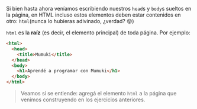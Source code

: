 Si bien hasta ahora veníamos escribiendo nuestros `head`s y `body`s sueltos en la página, en HTML incluso estos elementos deben estar contenidos en otro: `html`(nunca lo hubieras adivinado, ¿verdad? :stuck_out_tongue:)

`html` es la **raíz** (es decir, el elemento principal) de toda página. Por ejemplo:

```html
<html>
  <head>
    <title>Mumuki</title>
  </head>
  <body>
    <h1>Aprendé a programar con Mumuki</h1>
  </body>
</html>
```

> Veamos si se entiende: agregá el elemento `html` a la página que venimos construyendo en los ejercicios anteriores. 